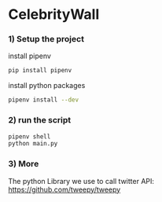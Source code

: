 # CelebrityWall

### 1) Setup the project

install pipenv
```bash
pip install pipenv
```

install python packages

```bash
pipenv install --dev
```

### 2) run the script

```bash
pipenv shell
python main.py
```

### 3) More
The python Library we use to call twitter API: https://github.com/tweepy/tweepy
